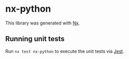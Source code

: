 # nx-python

This library was generated with [Nx](https://nx.dev).

## Running unit tests

Run `nx test nx-python` to execute the unit tests via [Jest](https://jestjs.io).
